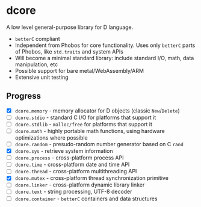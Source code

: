 dcore
=====
A low level general-purpose library for D language.

* `betterC` compliant
* Independent from Phobos for core functionality. Uses only `betterC` parts of Phobos, like `std.traits` and system APIs
* Will become a minimal standard library: include standard I/O, math, data manipulation, etc
* Possible support for bare metal/WebAssembly/ARM
* Extensive unit testing

Progress
--------
* [x] `dcore.memory` - memory allocator for D objects (classic `New`/`Delete`)
* [ ] `dcore.stdio` - standard C I/O for platforms that support it
* [ ] `dcore.stdlib` - `malloc/free` for platforms that support it
* [ ] `dcore.math` - highly portable math functions, using hardware optimizations where possible
* [ ] `dcore.random` - presudo-random number generator based on C `rand`
* [x] `dcore.sys` - retrieve system information
* [ ] `dcore.process` - cross-platform process API
* [ ] `dcore.time` - cross-platform date and time API
* [ ] `dcore.thread` - cross-platform multithreading API
* [x] `dcore.mutex` - cross-platform thread synchronization primitive
* [ ] `dcore.linker` - cross-platform dynamic library linker
* [ ] `dcore.text` - string processing, UTF-8 decoder
* [ ] `dcore.container` - `betterC` containers and data structures
